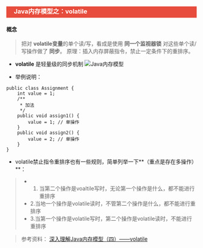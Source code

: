 <h3 style="padding-bottom:6px; padding-left:20px; color:#ffffff; background-color:#E74C3C;">Java内存模型之：volatile</h3>



#### 概念
> 把对 **volatile变量**的单个读/写，看成是使用 **同一个监视器锁** 对这些单个读/写操作做了 **同步**。
> 原理：插入内存屏蔽指令，禁止一定条件下的重排序。
* **volatile** 是轻量级的同步机制
  ![Java内存模型](https://upload-images.jianshu.io/upload_images/11476758-e9dfc21dc22a3e1f.png?imageMogr2/auto-orient/strip%7CimageView2/2/w/1240)


* 举例说明：
```
public class Assignment {
    int value = 1;
    /**
     * 加法
     */
    public void assign1() {
        value = 1; // 单操作
    }
    public void assign2() {
        value = 2; // 单操作
    }
}
```
* volatile禁止指令重排序也有一些规则，简单列举一下**（重点是存在多操作）**：
> * 1. 当第二个操作是voaltile写时，无论第一个操作是什么，都不能进行重排序
> * 2.当地一个操作是volatile读时，不管第二个操作是什么，都不能进行重排序
> * 3.当第一个操作是volatile写时，第二个操作是volatile读时，不能进行重排序


> 参考资料：
> [深入理解Java内存模型（四）——volatile](http://www.infoq.com/cn/articles/java-memory-model-4)